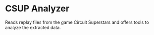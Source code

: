 # CSUP Analyzer

Reads replay files from the game Circuit Superstars and offers tools to analyze the extracted data.

